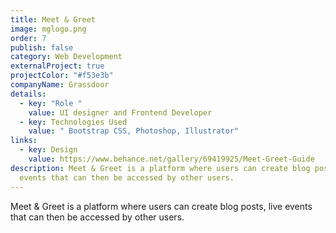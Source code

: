 ```yaml
---
title: Meet & Greet
image: mglogo.png
order: 7
publish: false
category: Web Development
externalProject: true
projectColor: "#f53e3b"
companyName: Grassdoor
details:
  - key: "Role "
    value: UI designer and Frontend Developer
  - key: Technologies Used
    value: " Bootstrap CSS, Photoshop, Illustrator"
links:
  - key: Design
    value: https://www.behance.net/gallery/69419925/Meet-Greet-Guide
description: Meet & Greet is a platform where users can create blog posts, live
  events that can then be accessed by other users.
---
```

<!--StartFragment-->

Meet & Greet is a platform where users can create blog posts, live events that can then be accessed by other users.

<!--EndFragment-->

